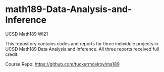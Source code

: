 # math189-Data-Analysis-and-Inference
UCSD Math189 WI21

This repository contains codes and reports for three individule projects in UCSD Math189 Data Analysis and Inference. All three reports received full credit.

Course Repo: https://github.com/tuckermcelroy/ma189

